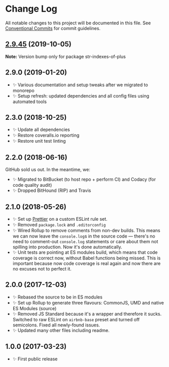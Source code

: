# Change Log

All notable changes to this project will be documented in this file.
See [Conventional Commits](https://conventionalcommits.org) for commit guidelines.

## [2.9.45](https://gitlab.com/codsen/codsen/compare/str-indexes-of-plus@2.9.44...str-indexes-of-plus@2.9.45) (2019-10-05)

**Note:** Version bump only for package str-indexes-of-plus





## 2.9.0 (2019-01-20)

- ✨ Various documentation and setup tweaks after we migrated to monorepo
- ✨ Setup refresh: updated dependencies and all config files using automated tools

## 2.3.0 (2018-10-25)

- ✨ Update all dependencies
- ✨ Restore coveralls.io reporting
- ✨ Restore unit test linting

## 2.2.0 (2018-06-16)

GitHub sold us out. In the meantime, we:

- ✨ Migrated to BitBucket (to host repo + perform CI) and Codacy (for code quality audit)
- ✨ Dropped BitHound (RIP) and Travis

## 2.1.0 (2018-05-26)

- ✨ Set up [Prettier](https://prettier.io) on a custom ESLint rule set.
- ✨ Removed `package.lock` and `.editorconfig`
- ✨ Wired Rollup to remove comments from non-dev builds. This means we can now leave the `console.log`s in the source code — there's no need to comment-out `console.log` statements or care about them not spilling into production. Now it's done automatically.
- ✨ Unit tests are pointing at ES modules build, which means that code coverage is correct now, without Babel functions being missed. This is important because now code coverage is real again and now there are no excuses not to perfect it.

## 2.0.0 (2017-12-03)

- ✨ Rebased the source to be in ES modules
- ✨ Set up Rollup to generate three flavours: CommonJS, UMD and native ES Modules (source)
- ✨ Removed JS Standard because it's a wrapper and therefore it sucks. Switched to raw ESLint on `airbnb-base` preset and turned off semicolons. Fixed all newly-found issues.
- ✨ Updated many other files including readme.

## 1.0.0 (2017-03-23)

- ✨ First public release
